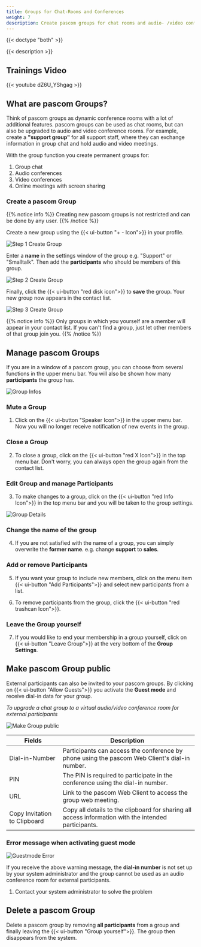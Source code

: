 ```yaml
---
title: Groups for Chat-Rooms and Conferences
weight: 7
description: Create pascom groups for chat rooms and audio- /video conferences
---
```


{{< doctype "both" >}}
 
{{< description >}}

## Trainings Video

{{< youtube dZ6U_YShgag >}} 

## What are pascom Groups?

Think of pascom groups as dynamic conference rooms with a lot of additional features. pascom groups can be used as chat rooms, but can also be upgraded to audio and video conference rooms.
For example, create a **"support group"** for all support staff, where they can exchange information in group chat and hold audio and video meetings.

With the group function you create permanent groups for:

1. Group chat
2. Audio conferences
3. Video conferences
4. Online meetings with screen sharing

### Create a pascom Group

{{% notice info %}}
Creating new pascom groups is not restricted and can be done by any user.
{{% /notice %}}

Create a new group using the {{< ui-button "+ - Icon">}} in your profile.

![Step 1 Create Group](create_group.jpg)
</br>

Enter a **name** in the settings window of the group e.g. "Support" or "Smalltalk". Then add the **participants** who should be members of this group.

![Step 2 Create Group](create_group_2.en.jpg)
</br>

Finally, click the {{< ui-button "red disk icon">}} to **save** the group. Your new group now appears in the contact list.

![Step 3 Create Group](create_group_3.en.jpg)
</br>

{{% notice info %}}
Only groups in which you yourself are a member will appear in your contact list. If you can't find a group, just let other members of that group join you. 
{{% /notice %}}

## Manage pascom Groups

If you are in a window of a pascom group, you can choose from several functions in the upper menu bar. You will also be shown how many **participants** the group has.

![Group Infos](group_info.jpg)
</br>

### Mute a Group

1. Click on the {{< ui-button "Speaker Icon">}} in the upper menu bar. Now you will no longer receive notification of new events in the group.

### Close a Group

2. To close a group, click on the {{< ui-button "red X Icon">}} in the top menu bar. Don't worry, you can always open the group again from the contact list.

### Edit Group and manage Participants

3. To make changes to a group, click on the {{< ui-button "red Info Icon">}} in the top menu bar and you will be taken to the group settings.

![Group Details](group_details.en.jpg)

### Change the name of the group

4. If you are not satisfied with the name of a group, you can simply overwrite the **former name**. e.g. change **support** to **sales**.

### Add or remove Participants

5. If you want your group to include new members, click on the menu item {{< ui-button "Add Participants">}} and select new participants from a list. 

6. To remove participants from the group, click the {{< ui-button "red trashcan Icon">}}.

### Leave the Group yourself

7. If you would like to end your membership in a group yourself, click on {{< ui-button "Leave Group">}} at the very bottom of the **Group Settings**.

## Make pascom Group public

External participants can also be invited to your pascom groups. By clicking on {{< ui-button "Allow Guests">}} you activate the **Guest mode** and receive dial-in data for your group.

*To upgrade a chat group to a virtual audio/video conference room for external participants*

![Make Group public](group_public.en.jpg)

|Fields|Description|
|---|---|
|Dial-in-Number|Participants can access the conference by phone using the pascom Web Client's dial-in number.|
|PIN|The PIN is required to participate in the conference using the dial-in number.|
|URL|Link to the pascom Web Client to access the group web meeting.|
|Copy Invitation to Clipboard| Copy all details to the clipboard for sharing all access information with the intended participants.|

### Error message when activating guest mode

![Guestmode Error](group_public_error.en.jpg)

If you receive the above warning message, the **dial-in number** is not set up by your system administrator and the group cannot be used as an audio conference room for external participants. 

1. Contact your system administrator to solve the problem 

## Delete a pascom Group

Delete a pascom group by removing **all participants** from a group and finally leaving the {{< ui-button "Group yourself">}}. The group then disappears from the system.

</br>



